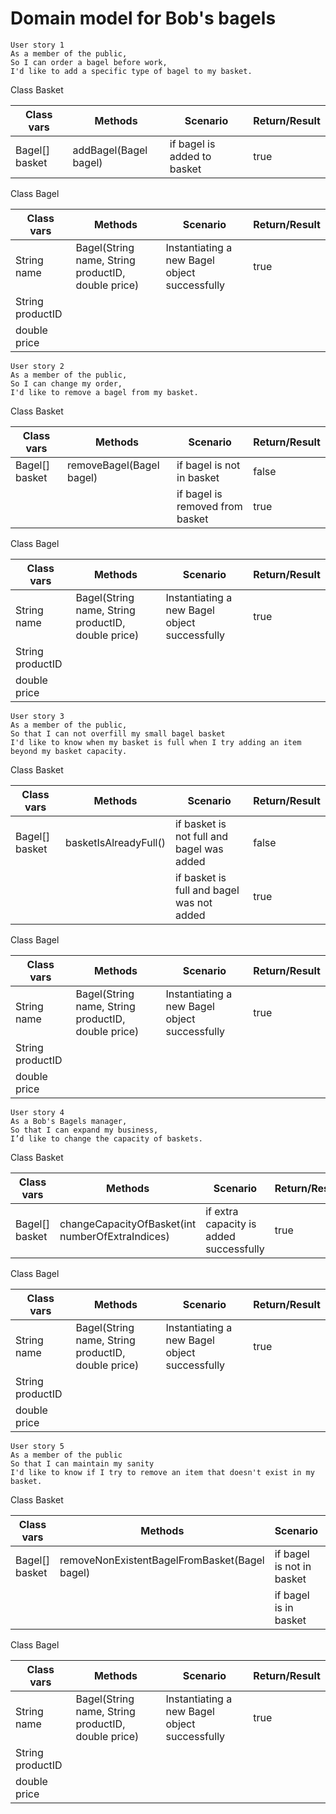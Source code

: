 # Domain model for Bob's bagels

````
User story 1
As a member of the public,
So I can order a bagel before work,
I'd like to add a specific type of bagel to my basket.
````
Class Basket

| Class vars     | Methods               | Scenario                    | Return/Result |
|----------------|-----------------------|-----------------------------|---------------|
| Bagel[] basket | addBagel(Bagel bagel) | if bagel is added to basket | true          |

Class Bagel

| Class vars       | Methods                                            | Scenario                                      | Return/Result |
|------------------|----------------------------------------------------|-----------------------------------------------|---------------|
| String name      | Bagel(String name, String productID, double price) | Instantiating a new Bagel object successfully | true          |
| String productID |                                                    |                                               |               |
| double price     |                                                    |                                               |               |

````
User story 2
As a member of the public,
So I can change my order,
I'd like to remove a bagel from my basket.
````

Class Basket

| Class vars     | Methods                  | Scenario                              | Return/Result |
|----------------|--------------------------|---------------------------------------|---------------|
| Bagel[] basket | removeBagel(Bagel bagel) | if bagel is not in basket             | false         |
|                |                          | if bagel is removed from basket       | true          |

Class Bagel

| Class vars       | Methods                                            | Scenario                                      | Return/Result |
|------------------|----------------------------------------------------|-----------------------------------------------|---------------|
| String name      | Bagel(String name, String productID, double price) | Instantiating a new Bagel object successfully | true          |
| String productID |                                                    |                                               |               |
| double price     |                                                    |                                               |               |

````
User story 3
As a member of the public,
So that I can not overfill my small bagel basket
I'd like to know when my basket is full when I try adding an item beyond my basket capacity.
````

Class Basket

| Class vars     | Methods               | Scenario                                  | Return/Result |
|----------------|-----------------------|-------------------------------------------|---------------|
| Bagel[] basket | basketIsAlreadyFull() | if basket is not full and bagel was added | false         |
|                |                       | if basket is full and bagel was not added | true          |

Class Bagel

| Class vars       | Methods                                            | Scenario                                      | Return/Result |
|------------------|----------------------------------------------------|-----------------------------------------------|---------------|
| String name      | Bagel(String name, String productID, double price) | Instantiating a new Bagel object successfully | true          |
| String productID |                                                    |                                               |               |
| double price     |                                                    |                                               |               |

````
User story 4
As a Bob's Bagels manager,
So that I can expand my business,
I’d like to change the capacity of baskets.
````

Class Basket

| Class vars     | Methods                                          | Scenario                                    | Return/Result |
|----------------|--------------------------------------------------|---------------------------------------------|---------------|
| Bagel[] basket | changeCapacityOfBasket(int numberOfExtraIndices) | if extra capacity is added successfully     | true          |

Class Bagel

| Class vars       | Methods                                            | Scenario                                      | Return/Result |
|------------------|----------------------------------------------------|-----------------------------------------------|---------------|
| String name      | Bagel(String name, String productID, double price) | Instantiating a new Bagel object successfully | true          |
| String productID |                                                    |                                               |               |
| double price     |                                                    |                                               |               |

````
User story 5
As a member of the public
So that I can maintain my sanity
I'd like to know if I try to remove an item that doesn't exist in my basket.
````

Class Basket

| Class vars     | Methods                                       | Scenario                  | Return/Result |
|----------------|-----------------------------------------------|---------------------------|---------------|
| Bagel[] basket | removeNonExistentBagelFromBasket(Bagel bagel) | if bagel is not in basket | true          |
|                |                                               | if bagel is in basket     | false         |

Class Bagel

| Class vars       | Methods                                            | Scenario                                      | Return/Result |
|------------------|----------------------------------------------------|-----------------------------------------------|---------------|
| String name      | Bagel(String name, String productID, double price) | Instantiating a new Bagel object successfully | true          |
| String productID |                                                    |                                               |               |
| double price     |                                                    |                                               |               |
